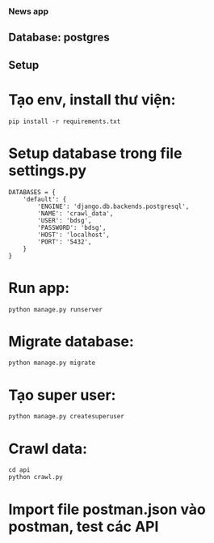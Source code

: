 ### News app
## Database: postgres
## Setup
# Tạo env, install thư viện:
```
pip install -r requirements.txt
```

# Setup database trong file settings.py
```
DATABASES = {
    'default': {
        'ENGINE': 'django.db.backends.postgresql',
        'NAME': 'crawl_data',
        'USER': 'bdsg',
        'PASSWORD': 'bdsg',
        'HOST': 'localhost',
        'PORT': '5432',
    }
}
```

# Run app:
```
python manage.py runserver
```

# Migrate database:
```
python manage.py migrate
```

# Tạo super user:
```
python manage.py createsuperuser
```
# Crawl data:
```
cd api
python crawl.py
```
# Import file postman.json vào postman, test các API